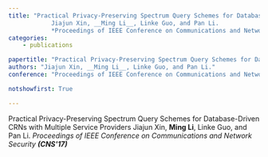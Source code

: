 ```yaml
---
title: "Practical Privacy-Preserving Spectrum Query Schemes for Database-Driven CRNs with Multiple Service Providers 
            Jiajun Xin, __Ming Li__, Linke Guo, and Pan Li. 
            *Proceedings of IEEE Conference on Communications and Network Security __(CNS'17)__*"
categories:
    - publications

papertitle: "Practical Privacy-Preserving Spectrum Query Schemes for Database-Driven CRNs with Multiple Service Providers"
authors: "Jiajun Xin, __Ming Li__, Linke Guo, and Pan Li."
conference: "Proceedings of IEEE Conference on Communications and Network Security (CNS'17)"

notshowfirst: True

---
```

Practical Privacy-Preserving Spectrum Query Schemes for Database-Driven CRNs with Multiple Service Providers 
            Jiajun Xin, __Ming Li__, Linke Guo, and Pan Li. 
            *Proceedings of IEEE Conference on Communications and Network Security __(CNS'17)__*


